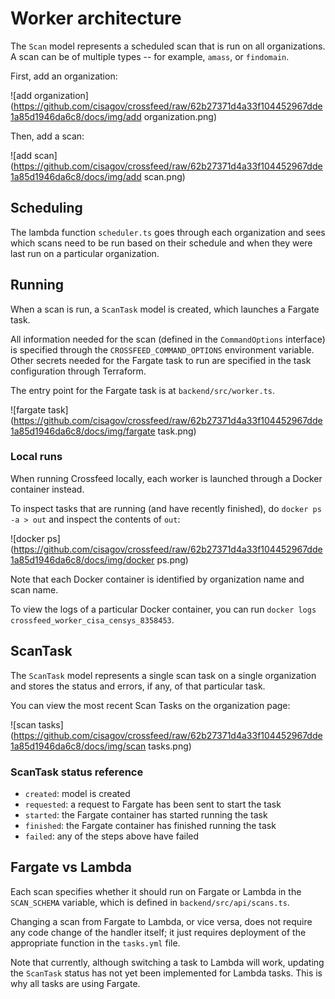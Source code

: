 # Worker architecture

The `Scan` model represents a scheduled scan that is run on all organizations.
A scan can be of multiple types -- for example, `amass`, or `findomain`.

First, add an organization:

![add organization](https://github.com/cisagov/crossfeed/raw/62b27371d4a33f104452967dde1a85d1946da6c8/docs/img/add organization.png)

Then, add a scan:

![add scan](https://github.com/cisagov/crossfeed/raw/62b27371d4a33f104452967dde1a85d1946da6c8/docs/img/add scan.png)

## Scheduling

The lambda function `scheduler.ts` goes through each organization and sees which scans
need to be run based on their schedule and when they were last run on a particular organization.

## Running

When a scan is run, a `ScanTask` model is created, which launches a Fargate task.

All information needed for the scan (defined in the `CommandOptions` interface) is specified
through the `CROSSFEED_COMMAND_OPTIONS` environment variable. Other secrets needed for the Fargate
task to run are specified in the task configuration through Terraform.

The entry point for the Fargate task is at `backend/src/worker.ts`.

![fargate task](https://github.com/cisagov/crossfeed/raw/62b27371d4a33f104452967dde1a85d1946da6c8/docs/img/fargate task.png)

### Local runs

When running Crossfeed locally, each worker is launched through a Docker container instead.

To inspect tasks that are running (and have recently finished), do `docker ps -a > out` and inspect the contents of `out`:

![docker ps](https://github.com/cisagov/crossfeed/raw/62b27371d4a33f104452967dde1a85d1946da6c8/docs/img/docker ps.png)

Note that each Docker container is identified by organization name and scan name.

To view the logs of a particular Docker container, you can run `docker logs crossfeed_worker_cisa_censys_8358453`.

## ScanTask

The `ScanTask` model represents a single scan task on a single organization and stores the status
and errors, if any, of that particular task.

You can view the most recent Scan Tasks on the organization page:

![scan tasks](https://github.com/cisagov/crossfeed/raw/62b27371d4a33f104452967dde1a85d1946da6c8/docs/img/scan tasks.png)

### ScanTask status reference

* `created`: model is created
* `requested`: a request to Fargate has been sent to start the task
* `started`: the Fargate container has started running the task
* `finished`: the Fargate container has finished running the task
* `failed`: any of the steps above have failed

## Fargate vs Lambda

Each scan specifies whether it should run on Fargate or Lambda in the `SCAN_SCHEMA` variable,
which is defined in `backend/src/api/scans.ts`.

Changing a scan from Fargate to Lambda, or vice versa, does not require any code change of the
handler itself; it just requires deployment of the appropriate function in the `tasks.yml` file.

Note that currently, although switching a task to Lambda will work, updating the `ScanTask` status
has not yet been implemented for Lambda tasks. This is why all tasks are using Fargate.